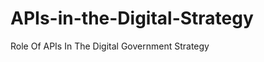 APIs-in-the-Digital-Strategy
============================

Role Of APIs In The Digital Government Strategy